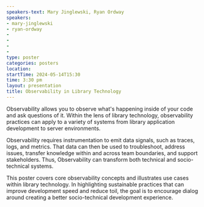 ```yaml
---
speakers-text: Mary Jinglewski, Ryan Ordway
speakers:
- mary-jinglewski
- ryan-ordway
-
-
-
-
type: poster
categories: posters
location:
startTime: 2024-05-14T15:30
time: 3:30 pm
layout: presentation
title: Observability in Library Technology
---
```

Observability allows you to observe what's happening inside of your code and ask questions of it. Within the lens of library technology, observability practices can apply to a variety of systems from library application development to server environments.

Observability requires instrumentation to emit data signals, such as traces, logs, and metrics. That data can then be used to troubleshoot, address issues, transfer knowledge within and across team boundaries, and support stakeholders. Thus, Observability can transform both technical and socio-technical systems.

This poster covers core observability concepts and illustrates use cases within library technology. In highlighting sustainable practices that can improve development speed and reduce toil, the goal is to encourage dialog around creating a better socio-technical development experience.
